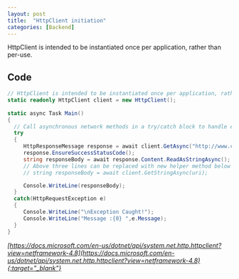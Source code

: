 ```yaml
---
layout: post
title:  "HttpClient initiation"
categories: [Backend]
---
```


HttpClient is intended to be instantiated once per application, rather than per-use.

## Code
```C#
// HttpClient is intended to be instantiated once per application, rather than per-use. See Remarks.
static readonly HttpClient client = new HttpClient();
 
static async Task Main()
{
  // Call asynchronous network methods in a try/catch block to handle exceptions
  try	
  {
     HttpResponseMessage response = await client.GetAsync("http://www.contoso.com/");
     response.EnsureSuccessStatusCode();
     string responseBody = await response.Content.ReadAsStringAsync();
     // Above three lines can be replaced with new helper method below
     // string responseBody = await client.GetStringAsync(uri);

     Console.WriteLine(responseBody);
  }  
  catch(HttpRequestException e)
  {
     Console.WriteLine("\nException Caught!");	
     Console.WriteLine("Message :{0} ",e.Message);
  }
}
```
<i>[https://docs.microsoft.com/en-us/dotnet/api/system.net.http.httpclient?view=netframework-4.8](https://docs.microsoft.com/en-us/dotnet/api/system.net.http.httpclient?view=netframework-4.8){:target="_blank"}</i>